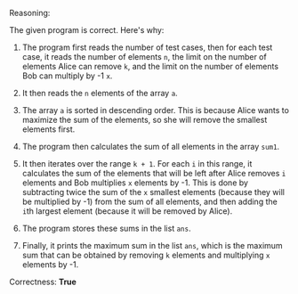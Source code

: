 Reasoning: 

The given program is correct. Here's why:

1. The program first reads the number of test cases, then for each test case, it reads the number of elements `n`, the limit on the number of elements Alice can remove `k`, and the limit on the number of elements Bob can multiply by -1 `x`.

2. It then reads the `n` elements of the array `a`.

3. The array `a` is sorted in descending order. This is because Alice wants to maximize the sum of the elements, so she will remove the smallest elements first.

4. The program then calculates the sum of all elements in the array `sum1`.

5. It then iterates over the range `k + 1`. For each `i` in this range, it calculates the sum of the elements that will be left after Alice removes `i` elements and Bob multiplies `x` elements by -1. This is done by subtracting twice the sum of the `x` smallest elements (because they will be multiplied by -1) from the sum of all elements, and then adding the `i`th largest element (because it will be removed by Alice).

6. The program stores these sums in the list `ans`.

7. Finally, it prints the maximum sum in the list `ans`, which is the maximum sum that can be obtained by removing `k` elements and multiplying `x` elements by -1.

Correctness: **True**